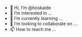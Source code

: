 - 👋 Hi, I’m @hoskaide
- 👀 I’m interested in ...
- 🌱 I’m currently learning ...
- 💞️ I’m looking to collaborate on ...
- 📫 How to reach me ...

<!---
hoskaide/hoskaide is a ✨ special ✨ repository because its `README.md` (this file) appears on your GitHub profile.
You can click the Preview link to take a look at your changes.
--->
